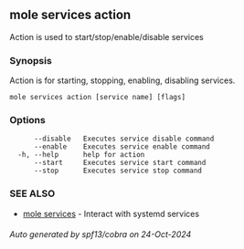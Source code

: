## mole services action

Action is used to start/stop/enable/disable services

### Synopsis

Action is for starting, stopping, enabling, disabling services.

```
mole services action [service name] [flags]
```

### Options

```
      --disable   Executes service disable command
      --enable    Executes service enable command
  -h, --help      help for action
      --start     Executes service start command
      --stop      Executes service stop command
```

### SEE ALSO

* [mole services](mole_services.md)	 - Interact with systemd services

###### Auto generated by spf13/cobra on 24-Oct-2024
